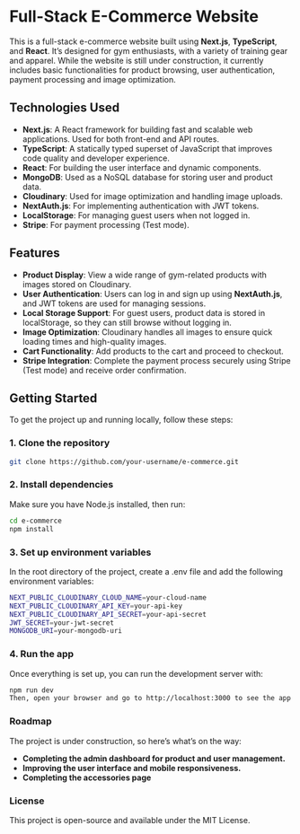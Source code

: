 #  Full-Stack E-Commerce Website
This is a full-stack e-commerce website built using **Next.js**, **TypeScript**, and **React**. It’s designed for gym enthusiasts, with a variety of training gear and apparel. While the website is still under construction, it currently includes basic functionalities for product browsing, user authentication, payment processing and image optimization.
## Technologies Used
- **Next.js**: A React framework for building fast and scalable web applications. Used for both front-end and API routes.
- **TypeScript**: A statically typed superset of JavaScript that improves code quality and developer experience.
- **React**: For building the user interface and dynamic components.
- **MongoDB**: Used as a NoSQL database for storing user and product data.
- **Cloudinary**: Used for image optimization and handling image uploads.
- **NextAuth.js**: For implementing authentication with JWT tokens.
- **LocalStorage**: For managing guest users when not logged in.
- **Stripe**: For payment processing (Test mode).
## Features
- **Product Display**: View a wide range of gym-related products with images stored on Cloudinary.
- **User Authentication**: Users can log in and sign up using **NextAuth.js**, and JWT tokens are used for managing sessions.
- **Local Storage Support**: For guest users, product data is stored in localStorage, so they can still browse without logging in.
- **Image Optimization**: Cloudinary handles all images to ensure quick loading times and high-quality images.
- **Cart Functionality**: Add products to the cart and proceed to checkout.
- **Stripe Integration**: Complete the payment process securely using Stripe (Test mode) and receive order confirmation.
## Getting Started
To get the project up and running locally, follow these steps:
### 1. Clone the repository
```bash
git clone https://github.com/your-username/e-commerce.git
```
### 2. Install dependencies
Make sure you have Node.js installed, then run:
```bash
cd e-commerce
npm install
```
### 3. Set up environment variables
In the root directory of the project, create a .env file and add the following environment variables:
```bash
NEXT_PUBLIC_CLOUDINARY_CLOUD_NAME=your-cloud-name
NEXT_PUBLIC_CLOUDINARY_API_KEY=your-api-key
NEXT_PUBLIC_CLOUDINARY_API_SECRET=your-api-secret
JWT_SECRET=your-jwt-secret
MONGODB_URI=your-mongodb-uri
```
### 4. Run the app
Once everything is set up, you can run the development server with:
```bash
npm run dev
Then, open your browser and go to http://localhost:3000 to see the app in action!
```
### Roadmap
The project is under construction, so here’s what’s on the way:
- **Completing the admin dashboard for product and user management.**
- **Improving the user interface and mobile responsiveness.**
- **Completing the accessories page**
  
### License
This project is open-source and available under the MIT License.
